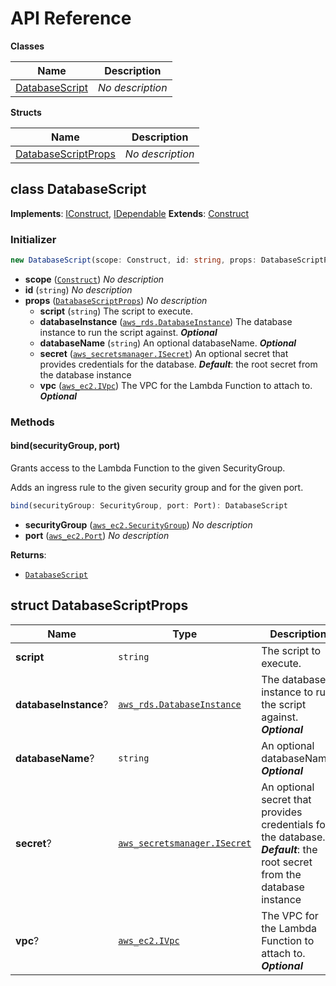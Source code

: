 # API Reference

**Classes**

Name|Description
----|-----------
[DatabaseScript](#matthewbonig-rds-tools-databasescript)|*No description*


**Structs**

Name|Description
----|-----------
[DatabaseScriptProps](#matthewbonig-rds-tools-databasescriptprops)|*No description*



## class DatabaseScript  <a id="matthewbonig-rds-tools-databasescript"></a>



__Implements__: [IConstruct](#constructs-iconstruct), [IDependable](#constructs-idependable)
__Extends__: [Construct](#constructs-construct)

### Initializer




```ts
new DatabaseScript(scope: Construct, id: string, props: DatabaseScriptProps)
```

* **scope** (<code>[Construct](#constructs-construct)</code>)  *No description*
* **id** (<code>string</code>)  *No description*
* **props** (<code>[DatabaseScriptProps](#matthewbonig-rds-tools-databasescriptprops)</code>)  *No description*
  * **script** (<code>string</code>)  The script to execute. 
  * **databaseInstance** (<code>[aws_rds.DatabaseInstance](#aws-cdk-lib-aws-rds-databaseinstance)</code>)  The database instance to run the script against. __*Optional*__
  * **databaseName** (<code>string</code>)  An optional databaseName. __*Optional*__
  * **secret** (<code>[aws_secretsmanager.ISecret](#aws-cdk-lib-aws-secretsmanager-isecret)</code>)  An optional secret that provides credentials for the database. __*Default*__: the root secret from the database instance
  * **vpc** (<code>[aws_ec2.IVpc](#aws-cdk-lib-aws-ec2-ivpc)</code>)  The VPC for the Lambda Function to attach to. __*Optional*__


### Methods


#### bind(securityGroup, port) <a id="matthewbonig-rds-tools-databasescript-bind"></a>

Grants access to the Lambda Function to the given SecurityGroup.

Adds an ingress rule to the given security group and for the given port.

```ts
bind(securityGroup: SecurityGroup, port: Port): DatabaseScript
```

* **securityGroup** (<code>[aws_ec2.SecurityGroup](#aws-cdk-lib-aws-ec2-securitygroup)</code>)  *No description*
* **port** (<code>[aws_ec2.Port](#aws-cdk-lib-aws-ec2-port)</code>)  *No description*

__Returns__:
* <code>[DatabaseScript](#matthewbonig-rds-tools-databasescript)</code>



## struct DatabaseScriptProps  <a id="matthewbonig-rds-tools-databasescriptprops"></a>






Name | Type | Description 
-----|------|-------------
**script** | <code>string</code> | The script to execute.
**databaseInstance**? | <code>[aws_rds.DatabaseInstance](#aws-cdk-lib-aws-rds-databaseinstance)</code> | The database instance to run the script against.<br/>__*Optional*__
**databaseName**? | <code>string</code> | An optional databaseName.<br/>__*Optional*__
**secret**? | <code>[aws_secretsmanager.ISecret](#aws-cdk-lib-aws-secretsmanager-isecret)</code> | An optional secret that provides credentials for the database.<br/>__*Default*__: the root secret from the database instance
**vpc**? | <code>[aws_ec2.IVpc](#aws-cdk-lib-aws-ec2-ivpc)</code> | The VPC for the Lambda Function to attach to.<br/>__*Optional*__



